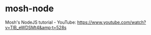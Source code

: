 # mosh-node
Mosh's NodeJS tutorial - YouTube: https://www.youtube.com/watch?v=TlB_eWDSMt4&amp;t=528s
